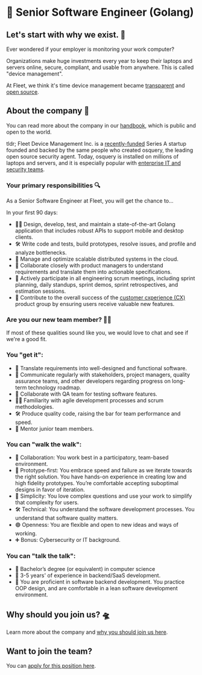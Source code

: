 # 🚀 Senior Software Engineer (Golang)

## Let's start with why we exist. 📡

Ever wondered if your employer is monitoring your work computer?

Organizations make huge investments every year to keep their laptops and servers online, secure, compliant, and usable from anywhere. This is called "device management".

At Fleet, we think it's time device management became [transparent](https://fleetdm.com/transparency) and [open source](https://fleetdm.com/handbook/company#open-source).


## About the company 🌈

You can read more about the company in our [handbook](https://fleetdm.com/handbook/company), which is public and open to the world.

tldr; Fleet Device Management Inc. is a [recently-funded](https://techcrunch.com/2022/04/28/fleet-nabs-20m-to-enable-enterprises-to-manage-their-devices/) Series A startup founded and backed by the same people who created osquery, the leading open source security agent. Today, osquery is installed on millions of laptops and servers, and it is especially popular with [enterprise IT and security teams](https://www.linuxfoundation.org/press/press-release/the-linux-foundation-announces-intent-to-form-new-foundation-to-support-osquery-community).


### Your primary responsibilities 🔍

As a Senior Software Engineer at Fleet, you will get the chance to…

In your first 90 days:

- 🧑‍🔬 Design, develop, test, and maintain a state-of-the-art Golang application that includes robust APIs to support mobile and desktop clients.
- 🛠️ Write code and tests, build prototypes, resolve issues, and profile and analyze bottlenecks.
- 💭 Manage and optimize scalable distributed systems in the cloud.
- 🤝 Collaborate closely with product managers to understand requirements and translate them into actionable specifications.
- 🚀 Actively participate in all engineering scrum meetings, including sprint planning, daily standups, sprint demos, sprint retrospectives, and estimation sessions.
- 🌟 Contribute to the overall success of the [customer cxperience (CX)](https://fleetdm.com/handbook/company/development-groups#customer-experience-group) product group by ensuring users receive valuable new features.

### Are you our new team member? 🧑‍🚀

If most of these qualities sound like you, we would love to chat and see if we're a good fit.

### You "get it":

- 🦉 Translate requirements into well-designed and functional software.
- 🤝 Communicate regularly with stakeholders, project managers, quality assurance teams, and other developers regarding progress on long-term technology roadmap.
- 🧪 Collaborate with QA team for testing software features.
- 🏃‍♂️ Familiarity with agile development processes and scrum methodologies.
- 🛠️ Produce quality code, raising the bar for team performance and speed.
- 📖 Mentor junior team members.

### You can "walk the walk":

- 🤝 Collaboration: You work best in a participatory, team-based environment.
- 🚀 Prototype-first: You embrace speed and failure as we iterate towards the right solution. You have hands-on experience in creating low and high fidelity prototypes. You’re comfortable accepting suboptimal designs in favor of iteration.
- 🧬 Simplicity: You love complex questions and use your work to simplify that complexity for users.
- 🛠️ Technical: You understand the software development processes. You understand that software quality matters.
- 🟣 Openness: You are flexible and open to new ideas and ways of working.
- ➕ Bonus: Cybersecurity or IT background.

### You can "talk the talk":

- 📖 Bachelor’s degree (or equivalent) in computer science
- 💭 3-5 years' of experience in backend/SaaS development.
- 🦉 You are proficient in software backend development. You practice OOP design, and are comfortable in a lean software development environment. 

## Why should you join us? 🛸

Learn more about the company and [why you should join us here](https://fleetdm.com/handbook/company#is-it-any-good).


## Want to join the team?

You can [apply for this position here](https://3x3q33auqgj.typeform.com/to/upGkhYsN).

<meta name="maintainedBy" value="mikermcneil">
<meta name="title" value="🚀 Product Designer">

